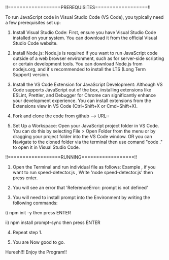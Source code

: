 
!!==================PREREQUISITES==================!!

To run JavaScript code in Visual Studio Code (VS Code), you typically need a few prerequisites set up:

1. Install Visual Studio Code: First, ensure you have Visual Studio Code installed on your system. You can download it from the official Visual Studio Code website.

2. Install Node.js: Node.js is required if you want to run JavaScript code outside of a web browser environment, such as for server-side scripting or certain development tools. You can download Node.js from nodejs.org, and it's recommended to install the LTS (Long Term Support) version.

3. Install the VS Code Extension for JavaScript Development: Although VS Code supports JavaScript out of the box, installing extensions like ESLint, Prettier, and Debugger for Chrome can significantly enhance your development experience. You can install extensions from the Extensions view in VS Code (Ctrl+Shift+X or Cmd+Shift+X).

4. Fork and clone the code from github --> URL:: 

5. Set Up a Workspace: Open your JavaScript project folder in VS Code. You can do this by selecting File > Open Folder from the menu or by dragging your project folder into the VS Code window. OR you can Navigate to the cloned folder via the terminal then use comand "code ." to open it in Visual Studio Code.

!!==================RUNNING==================!!

1. Open the Terminal and run individual file as follows: Example , if you want to run speed-detector.js , Write 'node speed-detector.js' then press enter.

2. You will see an error that 'ReferenceError: prompt is not defined'

3. You will need to install prompt into the Environment by writing the following commands:

i) npm init -y then press ENTER

ii) npm install prompt-sync  then press ENTER

4. Repeat step 1.

5. You are Now good to go.

Hureeh!!! Enjoy the Program!!
